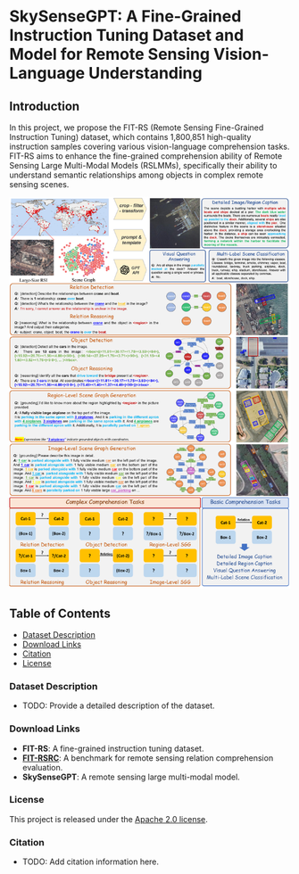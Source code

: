 # SkySenseGPT: A Fine-Grained Instruction Tuning Dataset and Model for Remote Sensing Vision-Language Understanding

## Introduction

In this project, we propose the FIT-RS (Remote Sensing Fine-Grained Instruction Tuning) dataset, which contains 1,800,851 high-quality instruction samples covering various vision-language comprehension tasks. FIT-RS aims to enhance the fine-grained comprehension ability of Remote Sensing Large Multi-Modal Models (RSLMMs), specifically their ability to understand semantic relationships among objects in complex remote sensing scenes.


![Introduction](overview.png)


## Table of Contents
- [Dataset Description](#dataset-description)
- [Download Links](#download-links)
- [Citation](#citation)
- [License](#license)

### Dataset Description
- TODO: Provide a detailed description of the dataset.

### Download Links
- **FIT-RS**: A fine-grained instruction tuning dataset.
- **[FIT-RSRC](https://huggingface.co/datasets/ll-13/FIT-RS)**: A benchmark for remote sensing relation comprehension evaluation.
- **SkySenseGPT**: A remote sensing large multi-modal model.

### License
This project is released under the [Apache 2.0 license](LICENSE).

### Citation
- TODO: Add citation information here.
